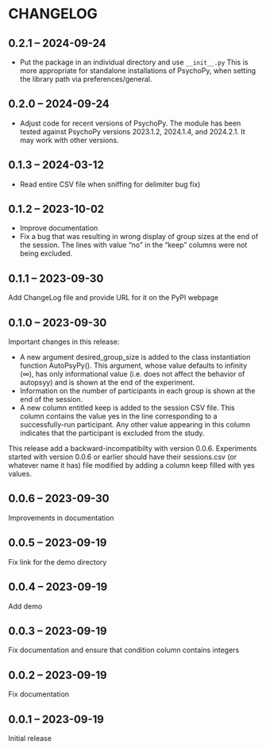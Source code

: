 # CHANGELOG

## 0.2.1 – 2024-09-24

- Put the package in an individual directory and use `__init__.py` This is more appropriate for standalone installations of PsychoPy, when setting the library path via preferences/general.

## 0.2.0 – 2024-09-24

- Adjust code for recent versions of PsychoPy. The module has been tested against PsychoPy versions 2023.1.2, 2024.1.4, and 2024.2.1. It may work with other versions.

## 0.1.3 – 2024-03-12

- Read entire CSV file when sniffing for delimiter bug fix)

## 0.1.2 – 2023-10-02

- Improve documentation
- Fix a bug that was resulting in wrong display of group sizes at the end of the session. The lines with value “no” in the “keep” columns were not being excluded.

## 0.1.1 – 2023-09-30

Add ChangeLog file and provide URL for it on the PyPI webpage

## 0.1.0 – 2023-09-30

Important changes in this release:

- A new argument desired_group_size is added to the class instantiation function AutoPsyPy(). This argument, whose value defaults to infinity (∞), has only informational value (i.e. does not affect the behavior of autopsyy) and is shown at the end of the experiment.
- Information on the number of participants in each group is shown at the end of the session.
- A new column entitled keep is added to the session CSV file. This column contains the value yes in the line corresponding to a successfully-run participant. Any other value appearing in this column indicates that the participant is excluded from the study.

This release add a backward-incompatibilty with version 0.0.6. Experiments started with version 0.0.6 or earlier should have their sessions.csv (or whatever name it has) file modified by adding a column keep filled with yes values.

## 0.0.6 – 2023-09-30

Improvements in documentation

## 0.0.5 – 2023-09-19

Fix link for the demo directory

## 0.0.4 – 2023-09-19

Add demo

## 0.0.3 – 2023-09-19

Fix documentation and ensure that condition column contains integers

## 0.0.2 – 2023-09-19

Fix documentation

## 0.0.1 – 2023-09-19

Initial release

<!---
Local Variables:
ispell-local-dictionary: "american"
eval: (auto-fill-mode -1)
eval: (visual-line-mode)
eval: (flyspell-mode)
End:
--->

<!--  LocalWords:  PsychoPy
 -->
